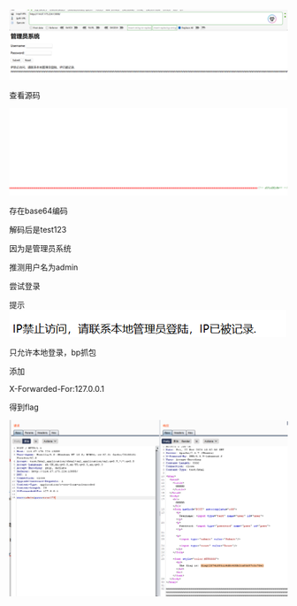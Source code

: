 ![image-20250308194125586](./assets/image-20250308194125586.png)

查看源码

![image-20250308194132054](./assets/image-20250308194132054.png)

存在base64编码

解码后是test123

因为是管理员系统

推测用户名为admin

尝试登录

提示![image-20250308194141441](./assets/image-20250308194141441.png)

只允许本地登录，bp抓包

添加

X-Forwarded-For:127.0.0.1

得到flag

![image-20250308194150903](./assets/image-20250308194150903.png)